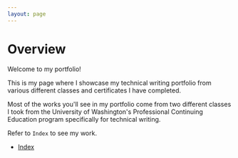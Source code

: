 ```yaml
---
layout: page
---
```


# Overview

Welcome to my portfolio!

This is my page where I showcase my technical writing portfolio from various different classes and certificates I have completed. 

Most of the works you'll see in my portfolio come from two different classes I took from the University of Washington's Professional Continuing Education program specifically for technical writing. 

Refer to `Index` to see my work.

* [Index](docs/index.md)
